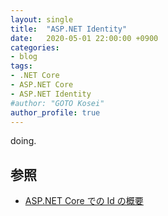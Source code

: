 ```yaml
---
layout: single
title:  "ASP.NET Identity"
date:   2020-05-01 22:00:00 +0900
categories:
- blog
tags:
- .NET Core
- ASP.NET Core
- ASP.NET Identity
#author: "GOTO Kosei"
author_profile: true
---
```


doing.

## 参照

- [ASP.NET Core での Id の概要](https://docs.microsoft.com/ja-jp/aspnet/core/security/authentication/identity)
